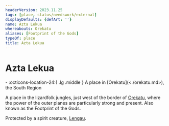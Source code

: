 ```yaml
---
headerVersion: 2023.11.25
tags: [place, status/needswork/external]
displayDefaults: {defArt: ''}
name: Azta Lekua
whereabouts: Orekatu
aliases: [Footprint of the Gods]
typeOf: place
title: Azta Lekua
---
```

# Azta Lekua
<div class="grid cards ext-narrow-margin ext-one-column" markdown>
-    :octicons-location-24:{ .lg .middle } A place in [Orekatu](<./orekatu.md>), the South Region  
</div>




A place in the lizardfolk jungles, just west of the border of [Orekatu](<./orekatu.md>), where the power of the outer planes are particularly strong and present. Also known as the Footprint of the Gods. 

Protected by a spirit creature, [Lengau](<../../people/other-nonhumans/lengau.md>).

